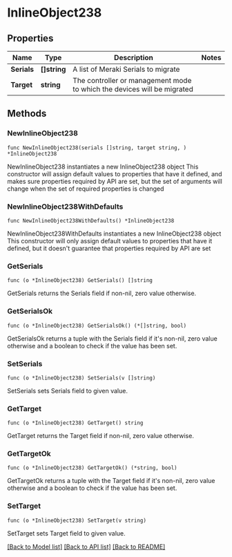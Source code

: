 # InlineObject238

## Properties

Name | Type | Description | Notes
------------ | ------------- | ------------- | -------------
**Serials** | **[]string** | A list of Meraki Serials to migrate | 
**Target** | **string** | The controller or management mode to which the devices will be migrated | 

## Methods

### NewInlineObject238

`func NewInlineObject238(serials []string, target string, ) *InlineObject238`

NewInlineObject238 instantiates a new InlineObject238 object
This constructor will assign default values to properties that have it defined,
and makes sure properties required by API are set, but the set of arguments
will change when the set of required properties is changed

### NewInlineObject238WithDefaults

`func NewInlineObject238WithDefaults() *InlineObject238`

NewInlineObject238WithDefaults instantiates a new InlineObject238 object
This constructor will only assign default values to properties that have it defined,
but it doesn't guarantee that properties required by API are set

### GetSerials

`func (o *InlineObject238) GetSerials() []string`

GetSerials returns the Serials field if non-nil, zero value otherwise.

### GetSerialsOk

`func (o *InlineObject238) GetSerialsOk() (*[]string, bool)`

GetSerialsOk returns a tuple with the Serials field if it's non-nil, zero value otherwise
and a boolean to check if the value has been set.

### SetSerials

`func (o *InlineObject238) SetSerials(v []string)`

SetSerials sets Serials field to given value.


### GetTarget

`func (o *InlineObject238) GetTarget() string`

GetTarget returns the Target field if non-nil, zero value otherwise.

### GetTargetOk

`func (o *InlineObject238) GetTargetOk() (*string, bool)`

GetTargetOk returns a tuple with the Target field if it's non-nil, zero value otherwise
and a boolean to check if the value has been set.

### SetTarget

`func (o *InlineObject238) SetTarget(v string)`

SetTarget sets Target field to given value.



[[Back to Model list]](../README.md#documentation-for-models) [[Back to API list]](../README.md#documentation-for-api-endpoints) [[Back to README]](../README.md)


